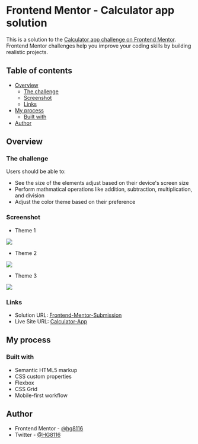 # Frontend Mentor - Calculator app solution

This is a solution to the [Calculator app challenge on Frontend Mentor](https://www.frontendmentor.io/challenges/calculator-app-9lteq5N29). Frontend Mentor challenges help you improve your coding skills by building realistic projects. 

## Table of contents

- [Overview](#overview)
  - [The challenge](#the-challenge)
  - [Screenshot](#screenshot)
  - [Links](#links)
- [My process](#my-process)
  - [Built with](#built-with)
- [Author](#author)

## Overview

### The challenge

Users should be able to:

- See the size of the elements adjust based on their device's screen size
- Perform mathmatical operations like addition, subtraction, multiplication, and division
- Adjust the color theme based on their preference

### Screenshot

- Theme 1

![](./screenshot-theme1.jpg)

- Theme 2

![](./screenshot-theme2.jpg)

- Theme 3

![](./screenshot-theme3.jpg)

### Links

- Solution URL: [Frontend-Mentor-Submission](https://your-solution-url.com)
- Live Site URL: [Calculator-App](https://hg8116.github.io/Calculator-app/)

## My process

### Built with

- Semantic HTML5 markup
- CSS custom properties
- Flexbox
- CSS Grid
- Mobile-first workflow

## Author

- Frontend Mentor - [@hg8116](https://www.frontendmentor.io/profile/hg8116)
- Twitter - [@HG8116](https://www.twitter.com/HG8116)
